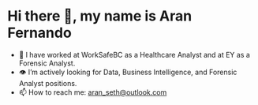 # Hi there 👋, my name is Aran Fernando

- 💼 I have worked at WorkSafeBC as a Healthcare Analyst and at EY as a Forensic Analyst.
- 👁️ I’m actively looking for Data, Business Intelligence, and Forensic Analyst positions.
- 📫 How to reach me: aran_seth@outlook.com

